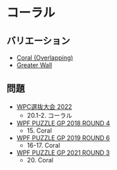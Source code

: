 # コーラル

## バリエーション
- [Coral (Overlapping)](coral-overlapping.md)
- [Greater Wall](greaterwall.md)

## 問題
- [WPC選抜大会 2022](../questions/jwpc2022.md)
	- 20.1-2. コーラル
- [WPF PUZZLE GP 2018 ROUND 4](../questions/wpfpgp2018-4.md)
	- 15\. Coral
- [WPF PUZZLE GP 2019 ROUND 6](../questions/wpfpgp2019-6.md)
	- 16-17. Coral
- [WPF PUZZLE GP 2021 ROUND 3](../questions/wpfpgp2021-3.md)
	- 20\. Coral
